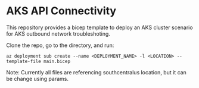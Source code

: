 # AKS API Connectivity

This repository provides a bicep template to deploy an AKS cluster scenario for AKS outbound network troubleshoting.

Clone the repo, go to the directory, and run:

```plain-text
az deployment sub create --name <DEPLOYMENT_NAME> -l <LOCATION> --template-file main.bicep
```

Note: Currently all files are referencing southcentralus location, but it can be change using params.
